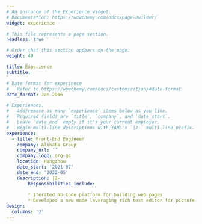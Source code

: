 ```yaml
---
# An instance of the Experience widget.
# Documentation: https://wowchemy.com/docs/page-builder/
widget: experience

# This file represents a page section.
headless: true

# Order that this section appears on the page.
weight: 40

title: Experience
subtitle:

# Date format for experience
#   Refer to https://wowchemy.com/docs/customization/#date-format
date_format: Jan 2006

# Experiences.
#   Add/remove as many `experience` items below as you like.
#   Required fields are `title`, `company`, and `date_start`.
#   Leave `date_end` empty if it's your current employer.
#   Begin multi-line descriptions with YAML's `|2-` multi-line prefix.
experience:
  - title: Front-End Engineer
    company: Alibaba Group
    company_url: ''
    company_logo: org-gc
    location: Hangzhou
    date_start: '2021-07'
    date_end: '2022-05'
    description: |2-
        Responsibilities include:
        
        * Iterated No-Code platform for building web pages
        * Developed a new mode leveraging rich text editor for picture-text web pages
design:
  columns: '2'
---
```

